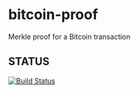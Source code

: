 bitcoin-proof
=============

Merkle proof for a Bitcoin transaction


## STATUS
 [![Build Status](https://travis-ci.org/ethers/bitcoin-proof.svg)](https://travis-ci.org/ethers/bitcoin-proof)
